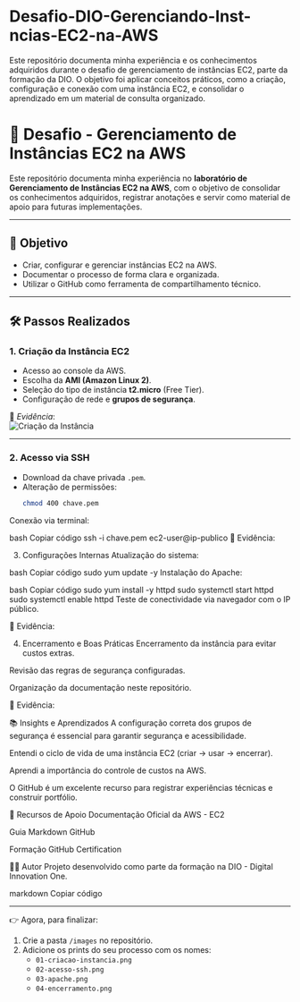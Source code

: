 # Desafio-DIO-Gerenciando-Inst-ncias-EC2-na-AWS
Este repositório documenta minha experiência e os conhecimentos adquiridos durante o desafio de gerenciamento de instâncias EC2, parte da formação da DIO. O objetivo foi aplicar conceitos práticos, como a criação, configuração e conexão com uma instância EC2, e consolidar o aprendizado em um material de consulta organizado.

# 🚀 Desafio - Gerenciamento de Instâncias EC2 na AWS

Este repositório documenta minha experiência no **laboratório de Gerenciamento de Instâncias EC2 na AWS**, com o objetivo de consolidar os conhecimentos adquiridos, registrar anotações e servir como material de apoio para futuras implementações.

---

## 🎯 Objetivo

- Criar, configurar e gerenciar instâncias EC2 na AWS.  
- Documentar o processo de forma clara e organizada.  
- Utilizar o GitHub como ferramenta de compartilhamento técnico.  

---

## 🛠️ Passos Realizados

### 1. Criação da Instância EC2
- Acesso ao console da AWS.  
- Escolha da **AMI (Amazon Linux 2)**.  
- Seleção do tipo de instância **t2.micro** (Free Tier).  
- Configuração de rede e **grupos de segurança**.  

📸 *Evidência*:  
![Criação da Instância](./images/01-criacao-instancia.png)

---

### 2. Acesso via SSH
- Download da chave privada `.pem`.  
- Alteração de permissões:  
  ```bash
  chmod 400 chave.pem
Conexão via terminal:

bash
Copiar código
ssh -i chave.pem ec2-user@ip-publico
📸 Evidência:

3. Configurações Internas
Atualização do sistema:

bash
Copiar código
sudo yum update -y
Instalação do Apache:

bash
Copiar código
sudo yum install -y httpd
sudo systemctl start httpd
sudo systemctl enable httpd
Teste de conectividade via navegador com o IP público.

📸 Evidência:

4. Encerramento e Boas Práticas
Encerramento da instância para evitar custos extras.

Revisão das regras de segurança configuradas.

Organização da documentação neste repositório.

📸 Evidência:

📚 Insights e Aprendizados
A configuração correta dos grupos de segurança é essencial para garantir segurança e acessibilidade.

Entendi o ciclo de vida de uma instância EC2 (criar → usar → encerrar).

Aprendi a importância do controle de custos na AWS.

O GitHub é um excelente recurso para registrar experiências técnicas e construir portfólio.

📌 Recursos de Apoio
Documentação Oficial da AWS - EC2

Guia Markdown GitHub

Formação GitHub Certification

👩‍💻 Autor
Projeto desenvolvido como parte da formação na DIO - Digital Innovation One.

markdown
Copiar código

---

👉 Agora, para finalizar:  
1. Crie a pasta `/images` no repositório.  
2. Adicione os prints do seu processo com os nomes:  
   - `01-criacao-instancia.png`  
   - `02-acesso-ssh.png`  
   - `03-apache.png`  
   - `04-encerramento.png`  
